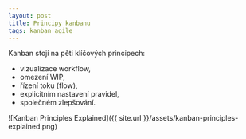 ```yaml
---
layout: post
title: Principy kanbanu
tags: kanban agile
---
```


Kanban stojí na pěti klíčových principech:

- vizualizace workflow,
- omezení WIP,
- řízení toku (flow),
- explicitním nastavení pravidel,
- společném zlepšování.

![Kanban Principles Explained]({{ site.url }}/assets/kanban-principles-explained.png)

